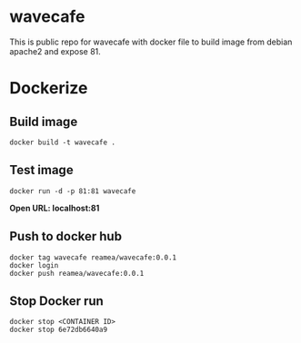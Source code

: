 # wavecafe
This is public repo for wavecafe with docker file to build image from debian apache2 and expose 81.

# Dockerize
## Build image
    docker build -t wavecafe .
## Test image
    docker run -d -p 81:81 wavecafe
**Open URL: localhost:81**
## Push to docker hub
    docker tag wavecafe reamea/wavecafe:0.0.1
    docker login
    docker push reamea/wavecafe:0.0.1
## Stop Docker run
    docker stop <CONTAINER ID>
    docker stop 6e72db6640a9

